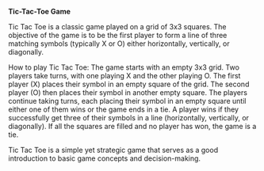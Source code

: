 **Tic-Tac-Toe Game**

Tic Tac Toe is a classic game played on a grid of 3x3 squares. The objective of the game is to be the first player to form a line of three matching symbols (typically X or O) either horizontally, vertically, or diagonally.

How to play Tic Tac Toe:
The game starts with an empty 3x3 grid.
Two players take turns, with one playing X and the other playing O.
The first player (X) places their symbol in an empty square of the grid.
The second player (O) then places their symbol in another empty square.
The players continue taking turns, each placing their symbol in an empty square until either one of them wins or the game ends in a tie.
A player wins if they successfully get three of their symbols in a line (horizontally, vertically, or diagonally).
If all the squares are filled and no player has won, the game is a tie.

Tic Tac Toe is a simple yet strategic game that serves as a good introduction to basic game concepts and decision-making.
